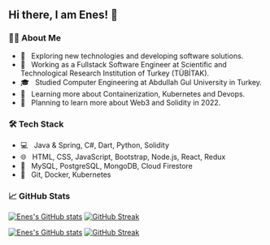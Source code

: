 ## Hi there, I am Enes! 👋

### 👨‍💻 About Me

- 🤔 &nbsp; Exploring new technologies and developing software solutions. <br>
- 💼 &nbsp; Working as a Fullstack Software Engineer at Scientific and Technological Research Institution of Turkey (TÜBİTAK). <br>
- 🎓 &nbsp; Studied Computer Engineering at Abdullah Gul University in Turkey. <br>
- 🌱 &nbsp; Learning more about Containerization, Kubernetes and Devops. <br>
- 💎 &nbsp; Planning to learn more about Web3 and Solidity in 2022. <br>

### 🛠 Tech Stack

- 💻 &nbsp; Java & Spring, C#, Dart, Python, Solidity
- 🌐 &nbsp; HTML, CSS, JavaScript, Bootstrap, Node.js, React, Redux <br>
- 💾 &nbsp; MySQL, PostgreSQL, MongoDB, Cloud Firestore <br>
- 🔧 &nbsp; Git, Docker, Kubernetes <br>

### 📈 GitHub Stats

<!-- Light Mode -->
[![Enes's GitHub stats](https://github-readme-stats-eneskacan.vercel.app/api?username=eneskacan&count_private=true&theme=swift&bg_color=fffefe&icon_color=fb8c01&text_color=161616&show_icons=true&border_color=f1f0f0&hide_rank=true&hide_title=true&line_height=30)](https://github.com/anuraghazra/github-readme-stats#gh-light-mode-only)
[![GitHub Streak](http://github-readme-streak-stats.herokuapp.com?user=eneskacan&date_format=M%20j%5B%2C%20Y%5D)](https://git.io/streak-stats#gh-light-mode-only)

<!-- Dark Mode -->
[![Enes's GitHub stats](https://github-readme-stats-eneskacan.vercel.app/api?username=eneskacan&count_private=true&theme=swift&bg_color=151515&icon_color=fa8b00&text_color=fdfdfd&show_icons=true&border_color=7c7b7b&hide_rank=true&hide_title=true&line_height=30)](https://github.com/anuraghazra/github-readme-stats#gh-dark-mode-only)
[![GitHub Streak](http://github-readme-streak-stats.herokuapp.com?user=eneskacan&date_format=M%20j%5B%2C%20Y%5D&theme=dark)](https://git.io/streak-stats#gh-dark-mode-only)
